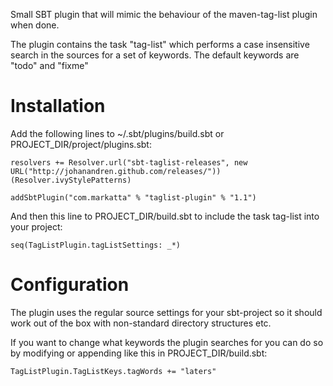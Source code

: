 Small SBT plugin that will mimic the behaviour of the maven-tag-list plugin when done.


The plugin contains the task "tag-list" which performs a case insensitive search in the sources 
for a set of keywords. The default keywords are "todo" and "fixme"

# Installation

Add the following lines to ~/.sbt/plugins/build.sbt or PROJECT_DIR/project/plugins.sbt:

    resolvers += Resolver.url("sbt-taglist-releases", new URL("http://johanandren.github.com/releases/"))(Resolver.ivyStylePatterns)
    
    addSbtPlugin("com.markatta" % "taglist-plugin" % "1.1")


And then this line to PROJECT_DIR/build.sbt to include the task tag-list into your project:

    seq(TagListPlugin.tagListSettings: _*)


# Configuration
The plugin uses the regular source settings for your sbt-project so it should work out of the box with non-standard directory structures etc. 

If you want to change what keywords the plugin searches for you can do so by modifying or appending like this in PROJECT_DIR/build.sbt:

    TagListPlugin.TagListKeys.tagWords += "laters"

